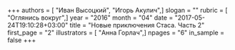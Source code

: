 +++
authors = [ "Иван Высоцкий", "Игорь Акулич",]
slogan = ""
rubric = [ "Оглянись вокруг",]
year = "2016"
month = "04"
date = "2017-05-24T19:10:28+03:00"
title = "Новые приключения Стаса. Часть 2"
first_page = "2"
illustrators = [ "Анна Горлач",]
npages = "6"
in_sample = false
+++
